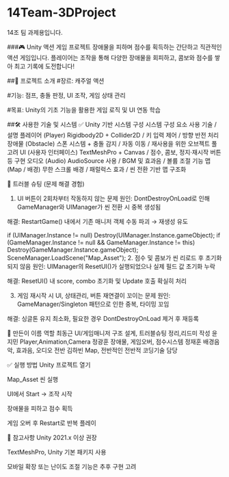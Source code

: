 # 14Team-3DProject
14조 팀 과제용입니다.

###🎮 Unity 액션 게임 프로젝트
장애물을 피하며 점수를 획득하는 간단하고 직관적인 액션 게임입니다.
플레이어는 조작을 통해 다양한 장애물을 회피하고, 콤보와 점수를 쌓아 최고 기록에 도전합니다!

##🧾 프로젝트 소개
#장르: 
캐주얼 액션

#기능: 
점프, 충돌 판정, UI 조작, 게임 상태 관리

#목표: 
Unity의 기초 기능을 활용한 게임 로직 및 UI 연동 학습

##🛠 사용한 기술 및 시스템
✅ Unity 기반 시스템 구성
시스템 구성 요소	사용 기술 / 설명
플레이어 (Player)	Rigidbody2D + Collider2D / 키 입력 제어 / 방향 반전 처리
장애물 (Obstacle)	스폰 시스템 + 충돌 감지 / 자동 이동 / 재사용을 위한 오브젝트 풀 고려
UI (사용자 인터페이스)	TextMeshPro + Canvas / 점수, 콤보, 정지·재시작 버튼 등 구현
오디오 (Audio)	AudioSource 사용 / BGM 및 효과음 / 볼륨 조절 기능
맵 (Map / 배경)	무한 스크롤 배경 / 패럴럭스 효과 / 씬 전환 기반 맵 구조화

🧩 트러블 슈팅 (문제 해결 경험)
1. UI 버튼이 2회차부터 작동하지 않는 문제
원인: DontDestroyOnLoad로 인해 GameManager와 UIManager가 씬 전환 시 중복 생성됨

해결: RestartGame() 내에서 기존 매니저 객체 수동 파괴 → 재생성 유도

if (UIManager.Instance != null) Destroy(UIManager.Instance.gameObject);
if (GameManager.Instance != null && GameManager.Instance != this) Destroy(GameManager.Instance.gameObject);
SceneManager.LoadScene("Map_Asset");
2. 점수 및 콤보가 씬 리로드 후 초기화되지 않음
원인: UIManager의 ResetUI()가 실행되었으나 실제 필드 값 초기화 누락

해결: ResetUI() 내 score, combo 초기화 및 Update 호출 확실히 처리

3. 게임 재시작 시 UI, 상태관리, 버튼 재연결이 꼬이는 문제
원인: GameManager/Singleton 패턴으로 인한 중복, 타이밍 꼬임

해결: 싱글톤 유지 최소화, 필요한 경우 DontDestroyOnLoad 제거 후 재등록

👤 만든이
이름	역할
최동근	UI/게임매니저 구조 설계, 트러블슈팅 정리,리드미 작성
윤지민 Player,Animation,Camera
정광훈 장애물, 게임오버, 점수시스템
정재훈 배경음악, 효과음, 오디오 전반
김하빈 Map, 전반적인 전반적 코딩기술 담당

✅ 실행 방법
Unity 프로젝트 열기

Map_Asset 씬 실행

UI에서 Start → 조작 시작

장애물을 피하고 점수 획득

게임 오버 후 Restart로 반복 플레이

📌 참고사항
Unity 2021.x 이상 권장

TextMeshPro, Unity 기본 패키지 사용

모바일 확장 또는 난이도 조절 기능은 추후 구현 고려

